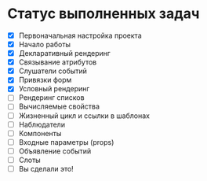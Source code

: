 # Статус выполненных задач

- [x] Первоначальная настройка проекта
- [x] Начало работы
- [x] Декларативный рендеринг
- [x] Связывание атрибутов
- [x] Слушатели событий
- [x] Привязки форм
- [x] Условный рендеринг
- [ ] Рендеринг списков
- [ ] Вычисляемые свойства
- [ ] Жизненный цикл и ссылки в шаблонах
- [ ] Наблюдатели
- [ ] Компоненты
- [ ] Входные параметры (props)
- [ ] Объявление событий
- [ ] Слоты
- [ ] Вы сделали это!
